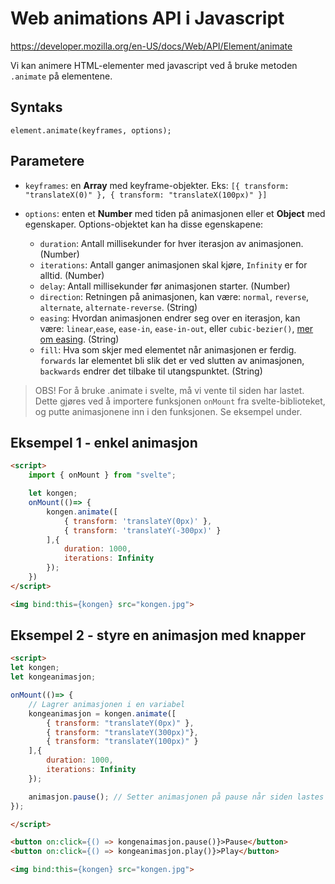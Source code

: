 # Web animations API i Javascript
https://developer.mozilla.org/en-US/docs/Web/API/Element/animate

Vi kan animere HTML-elementer med javascript ved å bruke metoden `.animate` på elementene.

## Syntaks 
`element.animate(keyframes, options);`

## Parametere
- `keyframes`: en **Array** med keyframe-objekter. Eks: `[{ transform: "translateX(0)" }, { transform: "translateX(100px)" }]`

- `options`: enten et **Number** med tiden på animasjonen eller et **Object** med egenskaper. Options-objektet kan ha disse egenskapene:
    - `duration`: Antall millisekunder for hver iterasjon av animasjonen. (Number)
    - `iterations`: Antall ganger animasjonen skal kjøre, `Infinity` er for alltid. (Number)
    - `delay`: Antall millisekunder før animasjonen starter. (Number)
    - `direction`: Retningen på animasjonen, kan være: `normal`, `reverse`, `alternate`, `alternate-reverse`. (String)
    - `easing`: Hvordan animasjonen endrer seg over en iterasjon, kan være: `linear`,`ease`, `ease-in`, `ease-in-out`, eller `cubic-bezier()`, [mer om easing](https://developer.mozilla.org/en-US/docs/Web/CSS/easing-function). (String)
    - `fill`: Hva som skjer med elementet når animasjonen er ferdig. `forwards` lar elementet bli slik det er ved slutten av animasjonen, `backwards` endrer det tilbake til utangspunktet. (String)


> OBS! For å bruke .animate i svelte, må vi vente til siden har lastet. Dette gjøres ved å importere funksjonen `onMount` fra svelte-biblioteket, og putte animasjonene inn i den funksjonen. Se eksempel under.

## Eksempel 1 - enkel animasjon

```HTML
<script>
    import { onMount } from "svelte";

    let kongen;
    onMount(()=> {
        kongen.animate([
            { transform: 'translateY(0px)' }, 
            { transform: 'translateY(-300px)' }
        ],{
            duration: 1000,
            iterations: Infinity
        });
    })
</script>

<img bind:this={kongen} src="kongen.jpg">
```

## Eksempel 2 - styre en animasjon med knapper

```HTML
<script>
let kongen;
let kongeanimasjon;

onMount(()=> {
    // Lagrer animasjonen i en variabel
    kongeanimasjon = kongen.animate([
        { transform: "translateY(0px)" },
        { transform: "translateY(300px)"},
        { transform: "translateY(100px)" }
    ],{
        duration: 1000,
        iterations: Infinity
    });

    animasjon.pause(); // Setter animasjonen på pause når siden lastes
});

</script>

<button on:click={() => kongenaimasjon.pause()}>Pause</button>
<button on:click={() => kongeanimasjon.play()}>Play</button>

<img bind:this={kongen} src="kongen.jpg">

```
